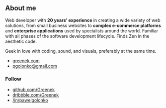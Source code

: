 ## About me

Web developer with **20 years' experience** in creating a wide variety of web solutions, from small business websites to **complex e-commerce platforms** and **enterprise applications** used by specialists around the world. Familiar with all phases of the software development lifecycle. Finds Zen in the aesthetic code.

Geek in love with coding, sound, and visuals, preferably at the same time.

- [greenek.com](https://greenek.com)
- [pgolonko@gmail.com](mailto:pgolonko@gmail.com)

### Follow

- [github.com/Greenek](https://github.com/Greenek)
- [dribbble.com/Greenek](https://dribbble.com/Greenek)
- [/in/pawelgolonko](https://linkedin.com/in/pawelgolonko)
